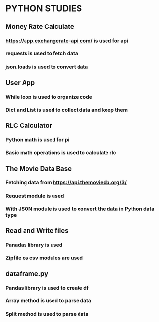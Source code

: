 # PYTHON STUDIES

## Money Rate Calculate

### https://app.exchangerate-api.com/ is used for api

### requests is used to fetch data

### json.loads is used to convert data

## User App

### While loop is used to organize code

### Dict and List is used to collect data and keep them

## RLC Calculator

### Python math is used for pi

### Basic math operations is used to calculate rlc

## The Movie Data Base

### Fetching data from https://api.themoviedb.org/3/

### Request module is used

### With JSON module is used to convert the data in Python data type

## Read and Write files

### Panadas library is used

### Zipfile os csv modules are used

## dataframe.py

### Pandas library is used to create df

### Array method is used to parse data

### Split method is used to parse data
